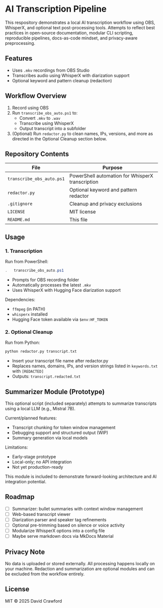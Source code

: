 # AI Transcription Pipeline

This respository demonstrates a local AI transcription workflow using OBS, WhisperX, and optional text post-processing tools. Attempts to reflect best practices in open-source documentation, modular CLI scripting, reproducible pipelines, docs-as-code mindset, and privacy-aware preprocessing.

## Features

- Uses `.mkv` recordings from OBS Studio
- Transcribes audio using WhisperX with diarization support
- Optional keyword and pattern cleanup (redaction)

## Workflow Overview

1. Record using OBS
2. Run `transcribe_obs_auto.ps1` to:
   - Convert `.mkv` to `.wav`
   - Transcribe using WhisperX
   - Output transcript into a subfolder
3. (Optional) Run `redactor.py` to clean names, IPs, versions, and more as directed in the Optional Cleanup section below.

## Repository Contents

| File                     | Purpose                                          |
|--------------------------|--------------------------------------------------|
| `transcribe_obs_auto.ps1` | PowerShell automation for WhisperX transcription |
| `redactor.py`            | Optional keyword and pattern redactor           |
| `.gitignore`             | Cleanup and privacy exclusions                  |
| `LICENSE`                | MIT license                                     |
| `README.md`              | This file                                       |

## Usage

### 1. Transcription

Run from PowerShell:

```powershell
.	transcribe_obs_auto.ps1
```

- Prompts for OBS recording folder
- Automatically processes the latest `.mkv`
- Uses WhisperX with Hugging Face diarization support

Dependencies:

- `ffmpeg` (in PATH)
- `whisperx` installed
- Hugging Face token available via `$env:HF_TOKEN`

### 2. Optional Cleanup

Run from Python:

```bash
python redactor.py transcript.txt
```
- Insert your transcript file name after redactor.py
- Replaces names, domains, IPs, and version strings listed in `keywords.txt` with `[REDACTED]` 
- Outputs: `transcript.redacted.txt`

## Summarizer Module (Prototype)

This optional script (included separately) attempts to summarize transcripts using a local LLM (e.g., Mistral 7B).

Current/planned features:

- Transcript chunking for token window management
- Debugging support and structured output (WIP)
- Summary generation via local models

Limitations:

- Early-stage prototype
- Local-only; no API integration
- Not yet production-ready

This module is included to demonstrate forward-looking architecture and AI integration potential.

## Roadmap

- [ ] Summarizer: bullet summaries with context window management
- [ ] Web-based transcript viewer
- [ ] Diarization parser and speaker tag refinements
- [ ] Optional pre-trimming based on silence or voice activity
- [ ] Modularize WhisperX options into a config file
- [ ] Maybe serve markdown docs via MkDocs Material

## Privacy Note

No data is uploaded or stored externally. All processing happens locally on your machine. Redaction and summarization are optional modules and can be excluded from the workflow entirely.

## License

MIT © 2025 David Crawford
